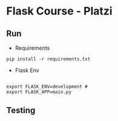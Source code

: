 # Flask Course - Platzi

## Run

- Requirements
```
pip install -r requirements.txt
```
- Flask Env
```

export FLASK_ENV=development #
export FLASK_APP=main.py
```

## Testing